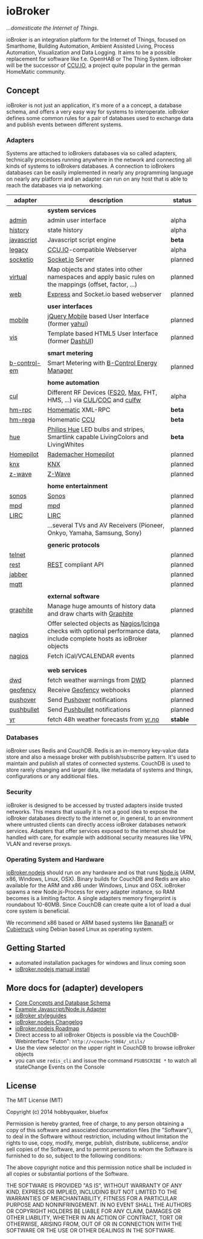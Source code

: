 # ioBroker

*...domesticate the Internet of Things.*

ioBroker is an integration platform for the Internet of Things, focused on Smarthome, Building Automation, Ambient
Assisted Living, Process Automation, Visualization and Data Logging. It aims to be a possible replacement for software
like f.e. OpenHAB or The Thing System. ioBroker will be the successor of [CCU.IO](http://ccu.io), a project quite
popular in the german HomeMatic community.


## Concept

ioBroker is not just an application, it's more of a a concept, a database schema, and offers a very easy way for systems
to interoperate. ioBroker defines some common rules for a pair of databases used to exchange data and publish events
between different systems.


### Adapters

Systems are attached to ioBrokers databases via so called adapters, technically processes running anywhere
in the network and connecting all kinds of systems to ioBrokers databases. A connection to ioBrokers databases can be
easily implemented in nearly any programming language on nearly any platform and an adapter can run on any host that is
able to reach the databases via ip networking.

| adapter    	                                                                                            | description                                                                     	                                                                                                                                                                                                        | status 	|
|-------------------------------------------------------------------------------------------------------    |----------------------------------------------------------------------------------------------------------------------------------------------------------------------------------------------------------------------------------------------------------------------------------------   |--------	|
|                                                                                                           | **system services**                                                                                                                                                                                                                                                                       |           |
| [admin](https://github.com/iobroker/ioBroker.nodejs/blob/master/admin/README.md)      	                | admin user interface                                                            	                                                                                                                                                                                                        | alpha  	|
| [history](https://github.com/iobroker/ioBroker.nodejs/blob/master/history/README.md)    	                | state history                                                                   	                                                                                                                                                                                                        | alpha  	|
| [javascript](https://github.com/iobroker/ioBroker.nodejs/blob/master/javascript/README.md) 	            | Javascript script engine                                                        	                                                                                                                                                                                                        | **beta**  |
| [legacy](https://github.com/iobroker/ioBroker.nodejs/blob/master/legacy/README.md)     	                | [CCU.IO](http://ccu.io)-compatible Webserver                                                     	                                                                                                                                                                                        | alpha  	|
| [socketio](https://github.com/iobroker/ioBroker.socketio)   	                                            | [Socket.io](http://socket.io) Server                                                            	                                                                                                                                                                                        | planned   |
| [virtual](https://github.com/iobroker/ioBroker.nodejs/blob/master/virtual/README.md)      	            | Map objects and states into other namespaces and apply basic rules on the mappings (offset, factor, ...)                                              	                                                                                                                                | planned   |
| [web](https://github.com/iobroker/ioBroker.nodejs/blob/master/web/README.md)        	                    | [Express](http://expressjs.com/) and Socket.io based webserver                                           	                                                                                                                                                                                | planned   |
|           	                                                                                            |                                                                                	                                                                                                                                                                                                        |        	|
|                                                                                                           | **user interfaces**                                                                                                                                                                                                                                                                       |           |
| [mobile](https://github.com/iobroker/ioBroker.mobile)        	                                            | [jQuery Mobile](http://jquerymobile.com/) based User Interface (former [yahui](https://github.com/hobbyquaker/yahui))                                             	                                                                                                                    | planned   |
| [vis](https://github.com/iobroker/ioBroker.vis)        	                                                | Template based HTML5 User Interface (former [DashUI](https://github.com/hobbyquaker/DashUI))                                              	                                                                                                                                            | planned 	|
|           	                                                                                            |                                                                                	                                                                                                                                                                                                        |        	|
|                                                                                                           | **smart metering**                                                                                                                                                                                                                                                                        |           |
| [b-control-em](https://github.com/hobbyquaker/iobroker.b-control-em)                                      | Smart Metering with [B-Control Energy Manager](http://www.b-control.com/fileadmin/Webdata/b-control/Uploads/Energiemanagement_PDF/EM300_Datenblatt_rev_100.pdf)  	                                                                                                                        | planned   |
|           	                                                                                            |                                                                                	                                                                                                                                                                                                        |        	|
|                                                                                                           | **home automation**                                                                                                                                                                                                                                                                       |           |
| [cul](https://github.com/hobbyquaker/ioBroker.cul)                                                        | Different RF Devices ([FS20](http://www.elv.de/fs20-funkschaltsystem.html), [Max](http://www.eq-3.de/max-heizungssteuerung.html), FHT, HMS, ...) via [CUL](http://busware.de/tiki-index.php?page=CUL)/[COC](http://busware.de/tiki-index.php?page=COC) and [culfw](http://culfw.de)       | alpha  	|
| [hm-rpc](https://github.com/iobroker/ioBroker.hm-rpc)             	                                    | [Homematic](http://www.homematic.com/) XML-RPC                                                            	                                                                                                                                                                            | **beta**  |
| [hm-rega](https://github.com/iobroker/ioBroker.hm-rega)           	                                    | Homematic [CCU](http://www.eq-3.de/produkt-detail-zentralen-und-gateways/items/homematic-zentrale-ccu-2.html)                                                                                                                                                                             | **beta**  |
| [hue](https://github.com/iobroker/ioBroker.hue)        	                                                | [Philips Hue](http://www.meethue.com) LED bulbs and stripes, Smartlink capable LivingColors and LivingWhites 	                                                                                                                                                                            | **beta**  |
| [Homepilot](https://github.com/GermanBluefox/ioBroker.homepilot)                                          | [Rademacher Homepilot](http://homepilot.rademacher.de/)	                                                                                                                                                                                                                                | planned   |
| [knx](https://github.com/Smiling-Jack/ioBroker.knx)                                                       | [KNX](http://www.knx.org/)                                                                                                                                                                                                                                                                | planned   |
| [z-wave](https://github.com/GermanBluefox/ioBroker.z-wave)                                                | [Z-Wave](http://www.z-wave.com/)                                                                                                                                                                                                                                                          | planned   |
|           	                                                                                            |                                                                                	                                                                                                                                                                                                        |        	|
|                                                                                                           | **home entertainment**                                                                                                                                                                                                                                                                    |           |
| [sonos](https://github.com/GermanBluefox/ioBroker.sonos)                                                  | [Sonos](http://www.sonos.com/)                                                                                                                                                                                                                                                            | planned   |
| [mpd](https://github.com/iobroker/ioBroker.mpd)                                                           | [mpd](http://www.musicpd.org/)                                                                                                                                                                                                                                                            | planned   |
| [LIRC](https://github.com/iobroker/ioBroker.lirc)                                                         | [LIRC](http://www.lirc.org/)                                                                                                                                                                                                                                                              | planned   |
|           	                                                                                            | ...several TVs and AV Receivers (Pioneer, Onkyo, Yamaha, Samsung, Sony)                                                                         	                                                                                                                                        | planned   |
|           	                                                                                            |                                                                                	                                                                                                                                                                                                        |        	|
|                                                                                                           | **generic protocols**                                                                                                                                                                                                                                                                     |           |
| [telnet](https://github.com/iobroker/ioBroker.telnet)                                                     |                                                                                                                                                                                                                                                                                           | planned   |
| [rest](https://github.com/iobroker/ioBroker.rest)   	                                                    | [REST](http://de.wikipedia.org/wiki/Representational_State_Transfer) compliant API                                                            	                                                                                                                                        | planned   |
| [jabber](https://github.com/GermanBluefox/ioBroker.jabber)                                                |                                                                                                                                                                                                                                                                                           | planned   |
| [mqtt](https://github.com/GermanBluefox/ioBroker.mqtt)                                                    |                                                                                                                                                                                                                                                                                           | planned   |
|           	                                                                                            |                                                                                	                                                                                                                                                                                                        |        	|
|                                                                                                           | **external software**                                                                                                                                                                                                                                                                     |           |
| [graphite](https://github.com/iobroker/ioBroker.nodejs/blob/master/history/README.md)                     | Manage huge amounts of history data and draw charts with [Graphite](http://graphite.wikidot.com/)                                                                                                                                                                                         | planned   |
| [nagios](https://github.com/ioBroker/ioBroker.nagios)                                                     | Offer selected objects as [Nagios](http://www.nagios.org/)/[Icinga](https://www.icinga.org/) checks with optional performance data, include complete hosts as ioBroker objects                                                                                                            | planned   |
| [nagios](https://github.com/ioBroker/ioBroker.ical)                                                       | Fetch iCal/VCALENDAR events                                                                                                                                                                                                                                                               | planned   |
|           	                                                                                            |                                                                                	                                                                                                                                                                                                        |        	|
|           	                                                                                            |                                                                                	                                                                                                                                                                                                        |        	|
|                                                                                                           | **web services**                                                                                                                                                                                                                                                                          |           |
| [dwd](https://github.com/iobroker/ioBroker.dwd)        	                                                | fetch weather warnings from [DWD](http://www.dwd.de)                                                	                                                                                                                                                                                    | planned 	|
| [geofency](https://github.com/iobroker/ioBroker.geofency)                                                 | Receive [Geofency](http://www.geofency.com/) webhooks                                                        	                                                                                                                                                                            | planned   |
| [pushover](https://github.com/iobroker/ioBroker.pushover)                                                 | Send [Pushover](https://pushover.net/) notifications                                                    	                                                                                                                                                                                | planned   |
| [pushbullet](https://github.com/iobroker/ioBroker.pushbullet)                                             | Send [Pushbullet](https://www.pushbullet.com/) notifications                                                    	                                                                                                                                                                        | planned   |
| [yr](https://github.com/iobroker/ioBroker.yr)         	                                                | fetch 48h weather forecasts from [yr.no](http://yr.no)                                          	                                                                                                                                                                                        | **stable**|




### Databases

ioBroker uses Redis and CouchDB. Redis is an in-memory key-value data store and also a message broker with
publish/subscribe pattern. It's used to maintain and publish all states of connected systems. CouchDB is used to store
rarely changing and larger data, like metadata of systems and things, configurations or any additional files.


### Security

ioBroker is designed to be accessed by trusted adapters inside trusted networks. This means that usually it is not a
good idea to expose the ioBroker databases directly to the internet or, in general, to an environment where untrusted
clients can directly access ioBroker databases network services. Adapters that offer services exposed to the internet
should be handled with care, for example with additional security measures like VPN, VLAN and reverse proxys.


### Operating System and Hardware

[ioBroker.nodejs](https://github.com/iobroker/ioBroker.nodejs/) should run on any hardware and os that runs
[Node.js](http://nodejs.org/) (ARM, x86, Windows, Linux, OSX). Binary builds for CouchDB and Redis are also available
for the ARM and x86 under Windows, Linux and OSX. ioBroker spawns a new Node.js-Process for every adapter instance, so
RAM becomes is a limiting factor. A single adapters memory fingerprint is roundabout 10-60MB. Since CouchDB can create
quite a lot of load a dual core system is beneficial.

We recommend x86 based or ARM based systems like [BananaPi](http://www.bananapi.org/p/product.html) or
[Cubietruck](http://www.exp-tech.de/Mainboards/ARM/Cubietruck.html) using Debian based Linux as operating system.


## Getting Started

* automated installation packages for windows and linux coming soon
* [ioBroker.nodejs manual install](https://github.com/iobroker/ioBroker.nodejs/blob/master/README.md)



## More docs for (adapter) developers

* [Core Concepts and Database Schema](doc/SCHEMA.md)
* [Example Javascript/Node.js Adapter](https://github.com/ioBroker/ioBroker.nodejs/blob/master/adapter/example/example.js)
* [ioBroker styleguides](doc/STYLE.md)
* [ioBroker.nodejs Changelog](https://github.com/ioBroker/ioBroker.nodejs/blob/master/CHANGELOG.md)
* [ioBroker.nodejs Roadmap](https://github.com/ioBroker/ioBroker.nodejs/blob/master/ROADMAP.md)
* Direct access to all ioBroker Objects is possible via the CouchDB-Webinterface "Futon": ```http://<couch>:5984/_utils/```
* Use the view selector on the upper right in CouchDB to browse ioBroker objects
* you can use ```redis_cli``` and issue the command ```PSUBSCRIBE *``` to watch all stateChange Events on the Console


## License

The MIT License (MIT)

Copyright (c) 2014 hobbyquaker, bluefox

Permission is hereby granted, free of charge, to any person obtaining a copy
of this software and associated documentation files (the "Software"), to deal
in the Software without restriction, including without limitation the rights
to use, copy, modify, merge, publish, distribute, sublicense, and/or sell
copies of the Software, and to permit persons to whom the Software is
furnished to do so, subject to the following conditions:

The above copyright notice and this permission notice shall be included in
all copies or substantial portions of the Software.

THE SOFTWARE IS PROVIDED "AS IS", WITHOUT WARRANTY OF ANY KIND, EXPRESS OR
IMPLIED, INCLUDING BUT NOT LIMITED TO THE WARRANTIES OF MERCHANTABILITY,
FITNESS FOR A PARTICULAR PURPOSE AND NONINFRINGEMENT. IN NO EVENT SHALL THE
AUTHORS OR COPYRIGHT HOLDERS BE LIABLE FOR ANY CLAIM, DAMAGES OR OTHER
LIABILITY, WHETHER IN AN ACTION OF CONTRACT, TORT OR OTHERWISE, ARISING FROM,
OUT OF OR IN CONNECTION WITH THE SOFTWARE OR THE USE OR OTHER DEALINGS IN
THE SOFTWARE.


